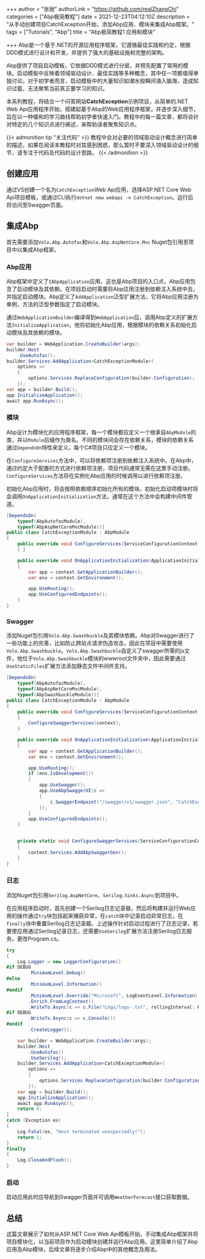 +++
author = "张驰"
authorLink = "https://github.com/realZhangChi"
categories = ["Abp极简教程"]
date = 2021-12-23T04:12:10Z
description = "从手动创建项目CatchException开始，添加Abp应用、模块来集成Abp框架。"
tags = ["Tutorials", "Abp"]
title = "Abp极简教程1 应用和模块"

+++
Abp是一个基于.NET的开源应用程序框架，它遵循最佳实践和约定，根据DDD模式进行设计和开发，并提供了强大的基础设施和完整的架构。

Abp提供了项目启动模板，它依据DDD模式进行分层，并预先配置了常用的模块。启动模板中反映着领域驱动设计、最佳实践等多种概念，其中任一项都值得单独讨论。对于初学者而言，启动模板中的大量知识如潮水般瞬间涌入脑海，造成知识过载，无法聚焦当前真正要学习的知识。

本系列教程，将结合一个问答网站**CatchException**示例项目，从简单的.NET Web Api应用程序开始，搭建起基于Abp的Web应用程序框架，并逐步深入细节，旨在以一种缓和的学习曲线帮助初学者快速入门。教程中的每一篇文章，都将会针对特定的几个知识点进行阐述，来帮助读者聚焦知识点。

{{< admonition tip "关注代码" >}}
教程中会对必要的领域驱动设计概念进行简单的描述，如果在阅读本教程时对其感到困惑，那么暂时不要深入领域驱动设计的细节，请专注于代码及代码的设计思路。
{{< /admonition >}}

## 创建应用

通过VS创建一个名为`CatchException`Web Api应用，选择ASP.NET Core Web Api项目模板，或通过CLI执行`dotnet new webapi -n CatchException`。运行后将访问至Swagger页面。

## 集成Abp

首先需要添加`Volo.Abp.Autofac`和`Volo.Abp.AspNetCore.Mvc` Nuget包引用至项目中以集成Abp框架。

### Abp应用

Abp框架中定义了`IAbpApplication`应用，这也是Abp项目的入口点，Abp应用包含了启动模块及其依赖。在项目启动时需要将Abp应用注册到依赖注入系统中去，并指定启动模块。Abp定义了`AddApplication`泛型扩展方法，它将Abp应用注册为单例，方法的泛型参数指定了启动模块。

通过`WebApplicationBuilder`编译得到`WebApplication`后，调用Abp定义的扩展方法`InitializeApplication`，他将初始化Abp应用，根据模块的依赖关系初始化启动模块及其依赖的模块。

```cs
var builder = WebApplication.CreateBuilder(args);
builder.Host
    .UseAutofac();
builder.Services.AddApplication<CatchExceptionModule>(
    options =>
    {
        options.Services.ReplaceConfiguration(builder.Configuration);
    });
var app = builder.Build();
app.InitializeApplication();
await app.RunAsync();
```

### 模块

Abp设计为模块化的应用程序框架，每一个模块都应定义一个继承自`AbpModule`的类，并以`Module`后缀作为类名。不同的模块间会存在依赖关系，模块的依赖关系通过`DependsOn`特性来定义。每个C#项目只应定义一个模块。

在`ConfigureServices`方法中，可以将依赖项注册到依赖注入系统中。在Abp中，通过约定大于配置的方式进行依赖项注册，项目代码通常无需在这里手动注册。`ConfigureServices`方法将在实例化Abp应用的时候调用以进行依赖项注册。

初始化Abp应用时，将会按照依赖顺序初始化所有的模块。初始化启动项模块时将会调用`OnApplicationInitialization`方法，通常在这个方法中会构建中间件管道。

```cs
[DependsOn(
    typeof(AbpAutofacModule),
    typeof(AbpAspNetCoreMvcModule))]
public class CatchExceptionModule : AbpModule
{
    public override void ConfigureServices(ServiceConfigurationContext context)
    { }

    public override void OnApplicationInitialization(ApplicationInitializationContext context)
    {
        var app = context.GetApplicationBuilder();
        var env = context.GetEnvironment();

        app.UseRouting();
        app.UseConfiguredEndpoints();
    }
}
```

### Swagger

添加Nuget包引用`Volo.Abp.Swashbuckle`及其模块依赖。Abp对Swagger进行了一些功能上的完善，比如防止跨站点请求伪造攻击，因此在项目中需要使用`Volo.Abp.Swashbuckle`。`Volo.Abp.Swashbuckle`自定义了swagger所需的js文件，他位于`Volo.Abp.Swashbuckle`模块的wwwroot文件夹中，因此需要通过`UseStaticFiles`扩展方法添加静态文件中间件支持。

```cs
[DependsOn(
    typeof(AbpAutofacModule),
    typeof(AbpAspNetCoreMvcModule),
    typeof(AbpSwashbuckleModule))]
public class CatchExceptionModule : AbpModule
{
    public override void ConfigureServices(ServiceConfigurationContext context)
    {
        ConfigureSwaggerServices(context);
    }

    public override void OnApplicationInitialization(ApplicationInitializationContext context)
    {
        var app = context.GetApplicationBuilder();
        var env = context.GetEnvironment();

        app.UseRouting();
        if (env.IsDevelopment())
        {
            app.UseSwagger();
            app.UseAbpSwaggerUI(c =>
            {
                c.SwaggerEndpoint("/swagger/v1/swagger.json", "CatchException API");
            });
        }
        app.UseConfiguredEndpoints();
    }


    private static void ConfigureSwaggerServices(ServiceConfigurationContext context)
    {
        context.Services.AddAbpSwaggerGen();
    }
}
```

### 日志

添加Nuget包引用`Serilog.AspNetCore`、`Serilog.Sinks.Async`到项目中。

在应用程序启动时，首先创建一个Serilog日志记录器，然后将构建并运行Web应用的操作通过`try`块包括起来捕获异常，在`catch`块中记录启动异常日志，在`finally`块中重置Serilog日志记录器。上述操作针对启动过程进行了日志记录，若要使应用通过Serilog记录日志，还需要`UseSerilog`扩展方法注册Serilog日志服务。更改Program.cs。

```cs
try
{
    Log.Logger = new LoggerConfiguration()
#if DEBUG
        .MinimumLevel.Debug()
#else
        .MinimumLevel.Information()
#endif
        .MinimumLevel.Override("Microsoft", LogEventLevel.Information)
        .Enrich.FromLogContext()
        .WriteTo.Async(c => c.File("Logs/logs-.txt", rollingInterval: RollingInterval.Day))
#if DEBUG
        .WriteTo.Async(c => c.Console())
#endif
        .CreateLogger();

    var builder = WebApplication.CreateBuilder(args);
    builder.Host
        .UseAutofac()
        .UseSerilog();
    builder.Services.AddApplication<CatchExceptionModule>(
        options =>
        {
            options.Services.ReplaceConfiguration(builder.Configuration);
        });
    var app = builder.Build();
    app.InitializeApplication();
    await app.RunAsync();
    return 0;
}
catch (Exception ex)
{
    Log.Fatal(ex, "Host terminated unexpectedly!");
    return 1;
}
finally
{
    Log.CloseAndFlush();
}
```

### 启动

启动应用此时应导航到Swagger页面并可调用`WeatherForecast`接口获取数据。

## 总结

这篇文章展示了如何从ASP.NET Core Web Api模板开始，手动集成Abp框架并将项目模块化，以当前项目作为启动模块创建并运行Abp应用。这里简单介绍了Abp应用及Abp模块，后续文章将逐步介绍Abp中的其他概念及用法。
